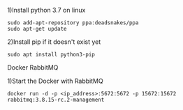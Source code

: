 1)Install python 3.7 on linux

	sudo add-apt-repository ppa:deadsnakes/ppa
	sudo apt-get update

2)Install pip if it doesn't exist yet

	sudo apt install python3-pip

Docker RabbitMQ

1)Start the Docker with RabbitMQ

	docker run -d -p <ip_address>:5672:5672 -p 15672:15672 rabbitmq:3.8.15-rc.2-management
